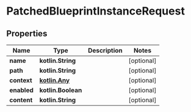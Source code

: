 
# PatchedBlueprintInstanceRequest

## Properties
Name | Type | Description | Notes
------------ | ------------- | ------------- | -------------
**name** | **kotlin.String** |  |  [optional]
**path** | **kotlin.String** |  |  [optional]
**context** | [**kotlin.Any**](.md) |  |  [optional]
**enabled** | **kotlin.Boolean** |  |  [optional]
**content** | **kotlin.String** |  |  [optional]



